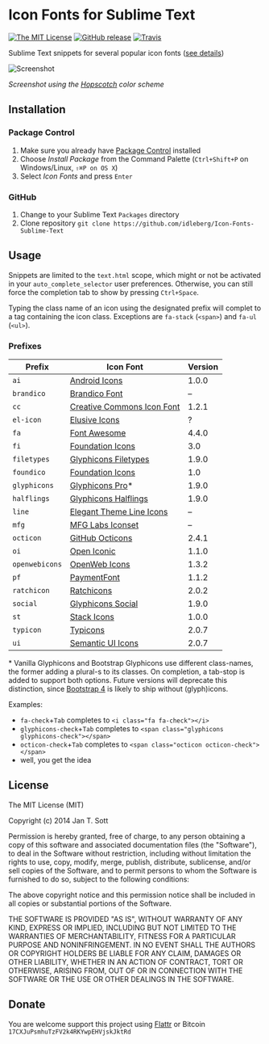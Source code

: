 # Icon Fonts for Sublime Text

[![The MIT License](https://img.shields.io/badge/license-MIT-orange.svg?style=flat-square)](http://opensource.org/licenses/MIT)
[![GitHub release](https://img.shields.io/github/release/idleberg/Icon-Fonts-Sublime-Text.svg?style=flat-square)](https://github.com/idleberg/Icon-Fonts-Sublime-Text/releases)
[![Travis](https://img.shields.io/travis/idleberg/Icon-Fonts-Sublime-Text.svg?style=flat-square)](https://travis-ci.org/idleberg/Icon-Fonts-Sublime-Text)

Sublime Text snippets for several popular icon fonts ([see details](#prefixes))

![Screenshot](https://raw.github.com/idleberg/Icon-Fonts-Sublime-Text/master/screenshot.gif)

*Screenshot using the [Hopscotch](https://github.com/idleberg/Hopscotch) color scheme*

## Installation

### Package Control

1. Make sure you already have [Package Control](http://wbond.net/sublime_packages/package_control/) installed
2. Choose *Install Package* from the Command Palette (`Ctrl+Shift+P` on Windows/Linux, `⇧⌘P on OS X`)
3. Select *Icon Fonts* and press `Enter`

### GitHub

1. Change to your Sublime Text `Packages` directory
2. Clone repository `git clone https://github.com/idleberg/Icon-Fonts-Sublime-Text`

## Usage

Snippets are limited to the `text.html` scope, which might or not be activated in your `auto_complete_selector` user preferences. Otherwise, you can still force the completion tab to show by pressing `Ctrl+Space`.

Typing the class name of an icon using the designated prefix will complet to a tag containing the icon class. Exceptions are `fa-stack` (`<span>`) and `fa-ul` (`<ul>`).

### Prefixes

Prefix         | Icon Font | Version
---------------|-----------|--------
`ai`           | [Android Icons](http://www.androidicons.com/) | 1.0.0
`brandico`     | [Brandico Font](https://github.com/fontello/brandico.font) | –
`cc`           | [Creative Commons Icon Font](http://cc-icons.github.io/) | 1.2.1
`el-icon`      | [Elusive Icons](http://shoestrap.org/downloads/elusive-icons-webfont/) | ?
`fa`           | [Font Awesome](http://fontawesome.io/) | 4.4.0
`fi`           | [Foundation Icons](http://zurb.com/playground/foundation-icons) | 3.0
`filetypes`    | [Glyphicons Filetypes](http://glyphicons.com/) | 1.9.0
`foundico`     | [Foundation Icons](https://github.com/zurb/foundation-icons/tree/original-implementation) | 1.0
`glyphicons`   | [Glyphicons Pro](http://glyphicons.com/)* | 1.9.0
`halflings`    | [Glyphicons Halflings](http://glyphicons.com/) | 1.9.0
`line`         | [Elegant Theme Line Icons](http://www.elegantthemes.com/blog/resources/how-to-use-and-embed-an-icon-font-on-your-website) | –
`mfg`          | [MFG Labs Iconset](http://mfglabs.github.io/mfglabs-iconset/) | –
`octicon`      | [GitHub Octicons](https://octicons.github.com/) | 2.4.1
`oi`           | [Open Iconic](https://useiconic.com/open/) | 1.1.0
`openwebicons` | [OpenWeb Icons](http://pfefferle.github.io/openwebicons/) | 1.3.2
`pf`           | [PaymentFont](http://paymentfont.io/) | 1.1.2 
`ratchicon`    | [Ratchicons](http://goratchet.com/components/#ratchicons) | 2.0.2
`social`       | [Glyphicons Social](http://glyphicons.com/) | 1.9.0
`st`           | [Stack Icons](http://stackicons.com/) | 1.0.0
`typicon`      | [Typicons](http://typicons.com/) | 2.0.7
`ui`           | [Semantic UI Icons](http://semantic-ui.com/elements/icon.html) | 2.0.7

\* Vanilla Glyphicons and Bootstrap Glyphicons use different class-names, the former adding a plural-s to its classes. On completion, a tab-stop is added to support both options. Future versions will deprecate this distinction, since [Bootstrap 4](http://blog.getbootstrap.com/2015/08/19/bootstrap-4-alpha/) is likely to ship without (glyph)icons.

Examples:

* `fa-check`+`Tab` completes to `<i class="fa fa-check"></i>`
* `glyphicons-check`+`Tab` completes to `<span class="glyphicons glyphicons-check"></span>`
* `octicon-check`+`Tab` completes to `<span class="octicon octicon-check"></span>`
* well, you get the idea

## License

The MIT License (MIT)

Copyright (c) 2014 Jan T. Sott

Permission is hereby granted, free of charge, to any person obtaining a copy of this software and associated documentation files (the "Software"), to deal in the Software without restriction, including without limitation the rights to use, copy, modify, merge, publish, distribute, sublicense, and/or sell copies of the Software, and to permit persons to whom the Software is furnished to do so, subject to the following conditions:

The above copyright notice and this permission notice shall be included in all copies or substantial portions of the Software.

THE SOFTWARE IS PROVIDED "AS IS", WITHOUT WARRANTY OF ANY KIND, EXPRESS OR IMPLIED, INCLUDING BUT NOT LIMITED TO THE WARRANTIES OF MERCHANTABILITY, FITNESS FOR A PARTICULAR PURPOSE AND NONINFRINGEMENT. IN NO EVENT SHALL THE AUTHORS OR COPYRIGHT HOLDERS BE LIABLE FOR ANY CLAIM, DAMAGES OR OTHER LIABILITY, WHETHER IN AN ACTION OF CONTRACT, TORT OR OTHERWISE, ARISING FROM, OUT OF OR IN CONNECTION WITH THE SOFTWARE OR THE USE OR OTHER DEALINGS IN THE SOFTWARE.

## Donate

You are welcome support this project using [Flattr](https://flattr.com/submit/auto?user_id=idleberg&url=https://github.com/idleberg/Icon-Fonts-Sublime-Text) or Bitcoin `17CXJuPsmhuTzFV2k4RKYwpEHVjskJktRd`
